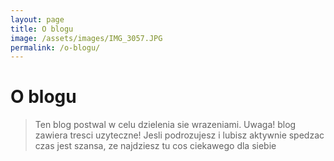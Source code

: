 ```yaml
---
layout: page
title: O blogu
image: /assets/images/IMG_3057.JPG
permalink: /o-blogu/
---
```


O blogu
======

>Ten blog postwal w celu dzielenia sie wrazeniami. Uwaga! blog zawiera tresci uzyteczne!
>Jesli podrozujesz i lubisz aktywnie spedzac czas jest szansa, ze najdziesz tu cos ciekawego dla siebie